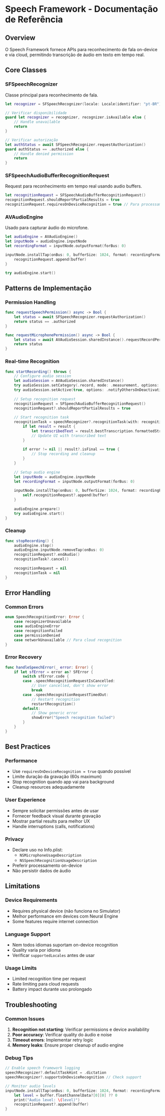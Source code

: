 # Speech Framework - Documentação de Referência

## Overview
O Speech Framework fornece APIs para reconhecimento de fala on-device e via cloud, permitindo transcrição de áudio em texto em tempo real.

## Core Classes

### SFSpeechRecognizer
Classe principal para reconhecimento de fala.

```swift
let recognizer = SFSpeechRecognizer(locale: Locale(identifier: "pt-BR"))

// Verificar disponibilidade
guard let recognizer = recognizer, recognizer.isAvailable else {
    // Handle unavailable
    return
}

// Verificar autorização
let authStatus = await SFSpeechRecognizer.requestAuthorization()
guard authStatus == .authorized else {
    // Handle denied permission
    return
}
```

### SFSpeechAudioBufferRecognitionRequest
Request para reconhecimento em tempo real usando audio buffers.

```swift
let recognitionRequest = SFSpeechAudioBufferRecognitionRequest()
recognitionRequest.shouldReportPartialResults = true
recognitionRequest.requiresOnDeviceRecognition = true // Para processamento local
```

### AVAudioEngine
Usado para capturar áudio do microfone.

```swift
let audioEngine = AVAudioEngine()
let inputNode = audioEngine.inputNode
let recordingFormat = inputNode.outputFormat(forBus: 0)

inputNode.installTap(onBus: 0, bufferSize: 1024, format: recordingFormat) { buffer, _ in
    recognitionRequest.append(buffer)
}

try audioEngine.start()
```

## Patterns de Implementação

### Permission Handling
```swift
func requestSpeechPermission() async -> Bool {
    let status = await SFSpeechRecognizer.requestAuthorization()
    return status == .authorized
}

func requestMicrophonePermission() async -> Bool {
    let status = await AVAudioSession.sharedInstance().requestRecordPermission()
    return status
}
```

### Real-time Recognition
```swift
func startRecording() throws {
    // Configure audio session
    let audioSession = AVAudioSession.sharedInstance()
    try audioSession.setCategory(.record, mode: .measurement, options: .duckOthers)
    try audioSession.setActive(true, options: .notifyOthersOnDeactivation)
    
    // Setup recognition request
    recognitionRequest = SFSpeechAudioBufferRecognitionRequest()
    recognitionRequest?.shouldReportPartialResults = true
    
    // Start recognition task
    recognitionTask = speechRecognizer?.recognitionTask(with: recognitionRequest!) { result, error in
        if let result = result {
            let transcribedText = result.bestTranscription.formattedString
            // Update UI with transcribed text
        }
        
        if error != nil || result?.isFinal == true {
            // Stop recording and cleanup
        }
    }
    
    // Setup audio engine
    let inputNode = audioEngine.inputNode
    let recordingFormat = inputNode.outputFormat(forBus: 0)
    
    inputNode.installTap(onBus: 0, bufferSize: 1024, format: recordingFormat) { buffer, _ in
        self.recognitionRequest?.append(buffer)
    }
    
    audioEngine.prepare()
    try audioEngine.start()
}
```

### Cleanup
```swift
func stopRecording() {
    audioEngine.stop()
    audioEngine.inputNode.removeTap(onBus: 0)
    recognitionRequest?.endAudio()
    recognitionTask?.cancel()
    
    recognitionRequest = nil
    recognitionTask = nil
}
```

## Error Handling

### Common Errors
```swift
enum SpeechRecognitionError: Error {
    case recognizerUnavailable
    case audioEngineError
    case recognitionFailed
    case permissionDenied
    case networkUnavailable // Para cloud recognition
}
```

### Error Recovery
```swift
func handleSpeechError(_ error: Error) {
    if let sfError = error as? SFError {
        switch sfError.code {
        case .speechRecognitionRequestIsCancelled:
            // User cancelled, don't show error
            break
        case .speechRecognitionRequestTimedOut:
            // Restart recognition
            restartRecognition()
        default:
            // Show generic error
            showError("Speech recognition failed")
        }
    }
}
```

## Best Practices

### Performance
- Use `requiresOnDeviceRecognition = true` quando possível
- Limite duração da gravação (60s maximum)
- Stop recognition quando app vai para background
- Cleanup resources adequadamente

### User Experience
- Sempre solicitar permissões antes de usar
- Fornecer feedback visual durante gravação
- Mostrar partial results para melhor UX
- Handle interruptions (calls, notifications)

### Privacy
- Declare uso no Info.plist:
  - `NSMicrophoneUsageDescription`
  - `NSSpeechRecognitionUsageDescription`
- Preferir processamento on-device
- Não persistir dados de áudio

## Limitations

### Device Requirements
- Requires physical device (não funciona no Simulator)
- Melhor performance em devices com Neural Engine
- Some features require internet connection

### Language Support
- Nem todos idiomas suportam on-device recognition
- Quality varia por idioma
- Verificar `supportedLocales` antes de usar

### Usage Limits
- Limited recognition time per request
- Rate limiting para cloud requests
- Battery impact durante uso prolongado

## Troubleshooting

### Common Issues
1. **Recognition not starting**: Verificar permissions e device availability
2. **Poor accuracy**: Verificar quality do áudio e noise
3. **Timeout errors**: Implementar retry logic
4. **Memory leaks**: Ensure proper cleanup of audio engine

### Debug Tips
```swift
// Enable speech framework logging
speechRecognizer?.defaultTaskHint = .dictation
speechRecognizer?.supportsOnDeviceRecognition // Check support

// Monitor audio levels
inputNode.installTap(onBus: 0, bufferSize: 1024, format: recordingFormat) { buffer, _ in
    let level = buffer.floatChannelData?[0][0] ?? 0
    print("Audio level: \(level)")
    recognitionRequest?.append(buffer)
}
```

